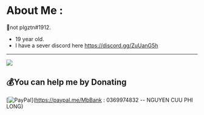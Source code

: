 # About Me :
👾not plgztn#1912.                                                                                                                                                                                                                                              
- 19 year old.                                                                                                                                                                                                                                                    
- I have a sever discord here https://discord.gg/ZuUanG5h
---
[![](https://visitcount.itsvg.in/api?id=SnowL1402&icon=2&color=5)](https://visitcount.itsvg.in)

  ## 💰You can help me by Donating
  [![PayPal](https://img.shields.io/badge/PayPal-00457C?style=for-the-badge&logo=paypal&logoColor=white)](https://paypal.me/MbBank : 0369974832 -- NGUYEN CUU PHI LONG) 

  <!-- Proudly created with GPRM ( https://gprm.itsvg.in ) -->
  
